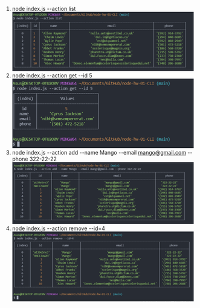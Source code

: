 1. node index.js --action list
   ![alt text](screenshots/action-list.PNG)
2. node index.js --action get --id 5
   ![alt text](screenshots/action-get.PNG)
3. node index.js --action add --name Mango --email mango@gmail.com --phone 322-22-22
   ![alt text](screenshots/action-add.png)
4. node index.js --action remove --id=4
   ![alt text](screenshots/action-remove.png)
